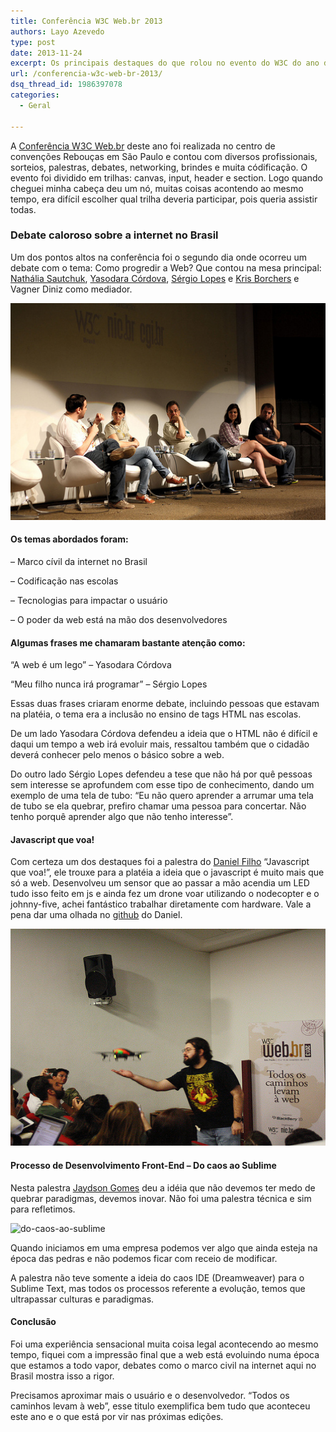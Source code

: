 ```yaml
---
title: Conferência W3C Web.br 2013
authors: Layo Azevedo
type: post
date: 2013-11-24
excerpt: Os principais destaques do que rolou no evento do W3C do ano de 2013.
url: /conferencia-w3c-web-br-2013/
dsq_thread_id: 1986397078
categories:
  - Geral

---
```

A <a href="http://conferenciaweb.w3c.br" target="_blank">Conferência W3C Web.br</a> deste ano foi realizada no centro de convenções Rebouças em São Paulo e contou com diversos profissionais, sorteios, palestras, debates, networking, brindes e muita códificação. O evento foi dividido em trilhas: canvas, input, header e section. Logo quando cheguei minha cabeça deu um nó, muitas coisas acontendo ao mesmo tempo, era difícil escolher qual trilha deveria participar, pois queria assistir todas.

### Debate caloroso sobre a internet no Brasil

Um dos pontos altos na conferência foi o segundo dia onde ocorreu um debate com o tema: Como progredir a Web? Que contou na mesa principal: <a href="http://conferenciaweb.w3c.br/#/page/57" target="_blank">Nathália Sautchuk</a>, <a href="http://conferenciaweb.w3c.br/#/page/67" target="_blank">Yasodara Córdova</a>, <a href="http://conferenciaweb.w3c.br/#/page/55" target="_blank">Sérgio Lopes</a> e <a href="http://conferenciaweb.w3c.br/#kris" target="_blank">Kris Borchers</a> e Vagner Diniz como mediador.

<img class="alignnone size-full wp-image-39583" alt="conference-2013" src="https://raw.githubusercontent.com/diegoeis/tableless-static-images/master/2013/11/flick1.jpg" width="660" height="347" />

#### Os temas abordados foram:

&#8211; Marco cívil da internet no Brasil
  
&#8211; Codificação nas escolas
  
&#8211; Tecnologias para impactar o usuário
  
&#8211; O poder da web está na mão dos desenvolvedores

#### Algumas frases me chamaram bastante atenção como:

&#8220;A web é um lego&#8221; &#8211; Yasodara Córdova
  
&#8220;Meu filho nunca irá programar&#8221; &#8211; Sérgio Lopes

Essas duas frases criaram enorme debate, incluindo pessoas que estavam na platéia, o tema era a inclusão no ensino de tags HTML nas escolas.

De um lado Yasodara Córdova defendeu a ideia que o HTML não é difícil e daqui um tempo a web irá evoluir mais, ressaltou também que o cidadão deverá conhecer pelo menos o básico sobre a web.

Do outro lado Sérgio Lopes defendeu a tese que não há por quê pessoas sem interesse se aprofundem com esse tipo de conhecimento, dando um exemplo de uma tela de tubo: &#8220;Eu não quero aprender a arrumar uma tela de tubo se ela quebrar, prefiro chamar uma pessoa para concertar. Não tenho porquê aprender algo que não tenho interesse&#8221;.

#### Javascript que voa!

Com certeza um dos destaques foi a palestra do <a href="http://conferenciaweb.w3c.br/#/page/37" target="_blank">Daniel Filho</a> &#8220;Javascript que voa!&#8221;, ele trouxe para a platéia a ideia que o javascript é muito mais que só a web. Desenvolveu um sensor que ao passar a mão acendia um LED tudo isso feito em js e ainda fez um drone voar utilizando o nodecopter e o johnny-five, achei fantástico trabalhar diretamente com hardware. Vale a pena dar uma olhada no <a href="https://github.com/danielfilho" target="_blank">github</a> do Daniel.

<img class="alignnone size-full wp-image-39586" alt="daniel-filho" src="https://raw.githubusercontent.com/diegoeis/tableless-static-images/master/2013/11/flick2.jpg" width="660" height="347" />

#### Processo de Desenvolvimento Front-End &#8211; Do caos ao Sublime

Nesta palestra <a href="http://conferenciaweb.w3c.br/#jaydson" target="_blank">Jaydson Gomes</a> deu a idéia que não devemos ter medo de quebrar paradigmas, devemos inovar. Não foi uma palestra técnica e sim para refletimos.

<img class="alignnone size-full wp-image-39547" alt="do-caos-ao-sublime" src="https://raw.githubusercontent.com/diegoeis/tableless-static-images/master/2013/11/do-caos-ao-sublime.jpg" width="660" height="347" srcset="uploads/2013/11/do-caos-ao-sublime.jpg 660w, uploads/2013/11/do-caos-ao-sublime-319x168.jpg 319w, uploads/2013/11/do-caos-ao-sublime-588x310.jpg 588w, uploads/2013/11/do-caos-ao-sublime-589x310.jpg 589w" sizes="(max-width: 660px) 100vw, 660px" />

Quando iniciamos em uma empresa podemos ver algo que ainda esteja na época das pedras e não podemos ficar com receio de modificar.
  
A palestra não teve somente a ideia do caos IDE (Dreamweaver) para o Sublime Text, mas todos os processos referente a evolução, temos que ultrapassar culturas e paradigmas.

#### Conclusão

Foi uma experiência sensacional muita coisa legal acontecendo ao mesmo tempo, fiquei com a impressão final que a web está evoluindo numa época que estamos a todo vapor, debates como o marco civil na internet aqui no Brasil mostra isso a rigor.

Precisamos aproximar mais o usuário e o desenvolvedor. &#8220;Todos os caminhos levam à web&#8221;, esse titulo exemplifica bem tudo que aconteceu este ano e o que está por vir nas próximas edições.